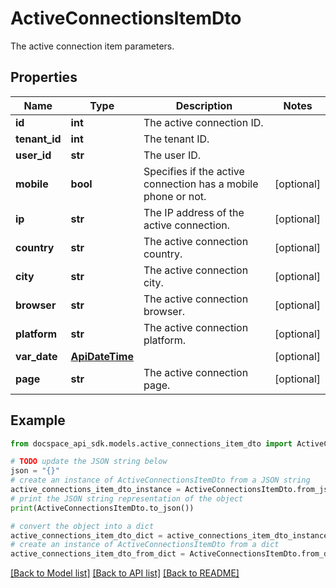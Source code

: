# ActiveConnectionsItemDto
The active connection item parameters.

## Properties

Name | Type | Description | Notes
------------ | ------------- | ------------- | -------------
**id** | **int** | The active connection ID. | 
**tenant_id** | **int** | The tenant ID. | 
**user_id** | **str** | The user ID. | 
**mobile** | **bool** | Specifies if the active connection has a mobile phone or not. | [optional] 
**ip** | **str** | The IP address of the active connection. | [optional] 
**country** | **str** | The active connection country. | [optional] 
**city** | **str** | The active connection city. | [optional] 
**browser** | **str** | The active connection browser. | [optional] 
**platform** | **str** | The active connection platform. | [optional] 
**var_date** | [**ApiDateTime**](ApiDateTime.md) |  | [optional] 
**page** | **str** | The active connection page. | [optional] 

## Example

```python
from docspace_api_sdk.models.active_connections_item_dto import ActiveConnectionsItemDto

# TODO update the JSON string below
json = "{}"
# create an instance of ActiveConnectionsItemDto from a JSON string
active_connections_item_dto_instance = ActiveConnectionsItemDto.from_json(json)
# print the JSON string representation of the object
print(ActiveConnectionsItemDto.to_json())

# convert the object into a dict
active_connections_item_dto_dict = active_connections_item_dto_instance.to_dict()
# create an instance of ActiveConnectionsItemDto from a dict
active_connections_item_dto_from_dict = ActiveConnectionsItemDto.from_dict(active_connections_item_dto_dict)
```
[[Back to Model list]](../README.md#documentation-for-models) [[Back to API list]](../README.md#documentation-for-api-endpoints) [[Back to README]](../README.md)


